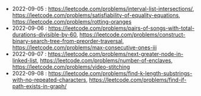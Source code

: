 
* 2022-09-05 : https://leetcode.com/problems/interval-list-intersections/, https://leetcode.com/problems/satisfiability-of-equality-equations, https://leetcode.com/problems/rotting-oranges
* 2022-09-06 : https://leetcode.com/problems/pairs-of-songs-with-total-durations-divisible-by-60, https://leetcode.com/problems/construct-binary-search-tree-from-preorder-traversal, https://leetcode.com/problems/max-consecutive-ones-iii
* 2022-09-07 : https://leetcode.com/problems/next-greater-node-in-linked-list, https://leetcode.com/problems/number-of-enclaves, https://leetcode.com/problems/video-stitching
* 2022-09-08 : https://leetcode.com/problems/find-k-length-substrings-with-no-repeated-characters, https://leetcode.com/problems/find-if-path-exists-in-graph/
